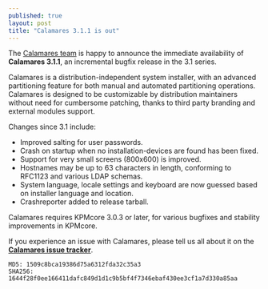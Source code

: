 ```yaml
---
published: true
layout: post
title: "Calamares 3.1.1 is out"
---
```

The [Calamares team](https://calamares.io/team/) is happy to announce the immediate 
availability of **Calamares 3.1.1**, an incremental bugfix release in the 3.1 series.

Calamares is a distribution-independent system installer, with an advanced partitioning feature for both manual and automated partitioning operations.
Calamares is designed to be customizable by distribution maintainers without need for cumbersome patching, thanks to third party branding and external modules support.

<!--more-->

Changes since 3.1 include:

* Improved salting for user passwords.
* Crash on startup when no installation-devices are found has been fixed.
* Support for very small screens (800x600) is improved.
* Hostnames may be up to 63 characters in length, conforming to RFC1123 and various LDAP schemas.
* System language, locale settings and keyboard are now guessed based on installer language and location.
* Crashreporter added to release tarball.


Calamares requires KPMcore 3.0.3 or later, for various bugfixes and stability
improvements in KPMcore.

If you experience an issue with Calamares, please tell us all about it on the [**Calamares issue tracker**](https://github.com/calamares/calamares/issues).


```
MD5: 1509c8bca19386d75a6312fda32c35a3
SHA256: 1644f28f0ee166411dafc849d1d1c9b5bf4f7346ebaf430ee3cf1a7d330a85aa
```
